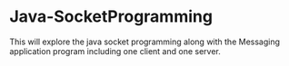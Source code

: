 # Java-SocketProgramming
This will explore the java socket programming along with the Messaging application program including one client and one server. 
